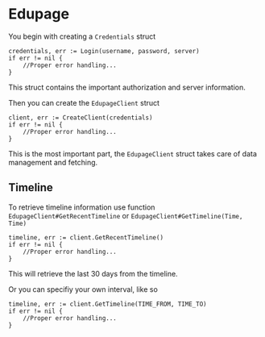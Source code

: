 # Edupage

You begin with creating a `Credentials` struct

```golang
credentials, err := Login(username, password, server)
if err != nil {
    //Proper error handling...
}
```
This struct contains the important authorization and server information.


Then you can create the `EdupageClient` struct

```golang
client, err := CreateClient(credentials)
if err != nil {
    //Proper error handling...
}
```
This is the most important part, the `EdupageClient` struct takes care of data management and fetching.

## Timeline
To retrieve timeline information use function `EdupageClient#GetRecentTimeline` or `EdupageClient#GetTimeline(Time, Time)`

```golang
timeline, err := client.GetRecentTimeline()
if err != nil {
    //Proper error handling...
}
```
This will retrieve the last 30 days from the timeline.

Or you can specifiy your own interval, like so

```golang
timeline, err := client.GetTimeline(TIME_FROM, TIME_TO)
if err != nil {
    //Proper error handling...
}
```
